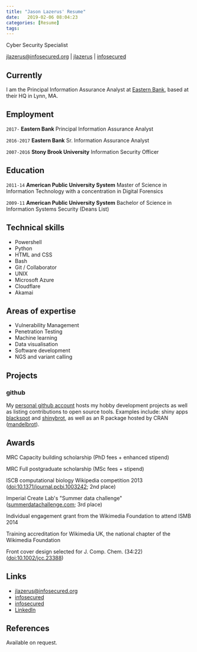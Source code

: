 ```yaml
---
title: "Jason Lazerus' Resume"
date:   2019-02-06 08:04:23
categories: [Resume]
tags: 
---
```

Cyber Security Specialist

<div id="webaddress">
<a href="mailto:jlazerus@infosecured.org">jlazerus@infosecured.org</a>
|
<i class="fa fa-github"></i> <a href="http://github.com/infosecured">jlazerus</a>
|
<i class="fa fa-twitter"></i> <a href="http://twitter.com/infosecured">infosecured</a>
</div>


## Currently

I am the Principal Information Assurance Analyst at [Eastern Bank](https://www.easternbank.com/), based at their HQ in Lynn, MA. 

## Employment

`2017-` 
__Eastern Bank__ Principal Information Assurance Analyst

`2016-2017` 
__Eastern Bank__ Sr. Information Assurance Analyst

`2007-2016` 
__Stony Brook University__ Information Security Officer

## Education

`2011-14`
__American Public University System__ Master of Science in Information Technology with a concentration in Digital Forensics

`2009-11`
__American Public University System__ Bachelor of Science in Information Systems Security (Deans List)

## Technical skills

* Powershell
* Python
* HTML and CSS
* Bash
* Git / Collaborator
* UNIX
* Microsoft Azure
* Cloudflare
* Akamai

## Areas of expertise

* Vulnerability Management
* Penetration Testing
* Machine learning
* Data visualisation
* Software development
* NGS and variant calling

## Projects

### github

My [personal github account](https://github.com/infosecured) hosts my hobby development projects as well as listing contributions to open source tools. Examples include: shiny apps [blackspot](https://github.com/blmoore/blackspot) and [shinybrot](https://github.com/blmoore/shinybrot), as well as an R package hosted by CRAN ([mandelbrot](https://github.com/blmoore/mandelbrot)).

## Awards

MRC Capacity building scholarship (PhD fees + enhanced stipend)

MRC Full postgraduate scholarship (MSc fees + stipend)

ISCB computational biology Wikipedia competition 2013 ([doi:10.1371/journal.pcbi.1003242](http://dx.doi.org/10.1371/journal.pcbi.1003242); 2nd place)

Imperial Create Lab's "Summer data challenge" ([summerdatachallenge.com](http://summerdatachallenge.com); 3rd place)

Individual engagement grant from the Wikimedia Foundation to attend ISMB 2014

Training accreditation for Wikimedia UK, the national chapter of the Wikimedia Foundation

Front cover design selected for J. Comp. Chem. (34:22) ([doi:10.1002/jcc.23388](http://dx.doi.org/10.1002/jcc.23388))


## Links

<!-- fa are fontawesome, ai are academicons -->
* <i class="fa fa-envelope"></i> <a href="mailto:jlazerus@infosecured.org">jlazerus@infosecured.org</a><br />
* <i class="fa fa-github"></i> <a href="http://github.com/infosecured">infosecured</a><br />
* <i class="fa fa-twitter"></i> <a href="http://twitter.com/infosecured">infosecured</a><br />
* <i class="fa fa-linkedin"></i> <a href="https://www.linkedin.com/in/jasonlazerus/">LinkedIn</a>

## References

Available on request.

<!-- ### Footer

Last updated: May 2013 -->
